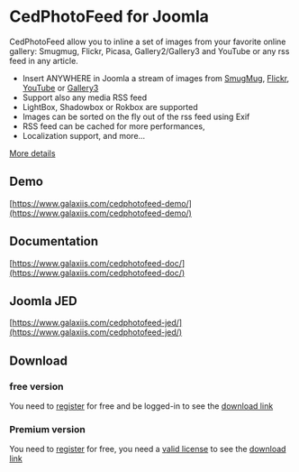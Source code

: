 # CedPhotoFeed for Joomla

CedPhotoFeed allow you to inline a set of images from your favorite online gallery: Smugmug, Flickr, Picasa, Gallery2/Gallery3 and YouTube or any rss feed in any article.

* Insert ANYWHERE in Joomla a stream of images from [SmugMug](https://www.smugmug.com), [Flickr](https://www.flickr.com), [YouTube](https://www.youtube.com) or [Gallery3](http://galleryproject.org/)
* Support also any media RSS feed
* LightBox, Shadowbox or Rokbox are supported
* Images can be sorted on the fly out of the rss feed using Exif
* RSS feed can be cached for more performances,
* Localization support,
and more...

[More details](https://www.galaxiis.com/cedphotofeed-showcase/) 

## Demo
[https://www.galaxiis.com/cedphotofeed-demo/](https://www.galaxiis.com/cedphotofeed-demo/)

## Documentation
[https://www.galaxiis.com/cedphotofeed-doc/](https://www.galaxiis.com/cedphotofeed-doc/)

## Joomla JED
[https://www.galaxiis.com/cedphotofeed-jed/](https://www.galaxiis.com/cedphotofeed-jed/)

## Download
### free version
You need to [register](https://www.galaxiis.com/index.php/member-access?view=registration) for free and be logged-in to see the [download link](https://www.galaxiis.com/cedphotofeed-download/)  

### Premium version

You need to [register](https://www.galaxiis.com/index.php/member-access?view=registration) for free, you need a [valid license](https://www.galaxiis.com/cedphotofeed-subscribe/) to see the [download link](https://www.galaxiis.com/cedphotofeed-download-club/)